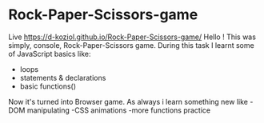 # Rock-Paper-Scissors-game
Live https://d-koziol.github.io/Rock-Paper-Scissors-game/
Hello !
This was simply, console,  Rock-Paper-Scissors game.
During this task I learnt some of JavaScript basics like:
- loops
- statements & declarations
- basic functions() 

Now it's turned into Browser game. As always i learn something new like
-DOM manipulating
-CSS animations
-more functions practice 